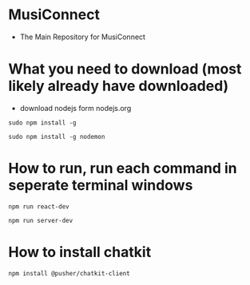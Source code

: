 # MusiConnect
- The Main Repository for MusiConnect

# What you need to download (most likely already have downloaded)
- download nodejs form nodejs.org
```
sudo npm install -g

sudo npm install -g nodemon
```

# How to run, run each command in seperate terminal windows
```
npm run react-dev

npm run server-dev
```

# How to install chatkit 
```
npm install @pusher/chatkit-client
```
